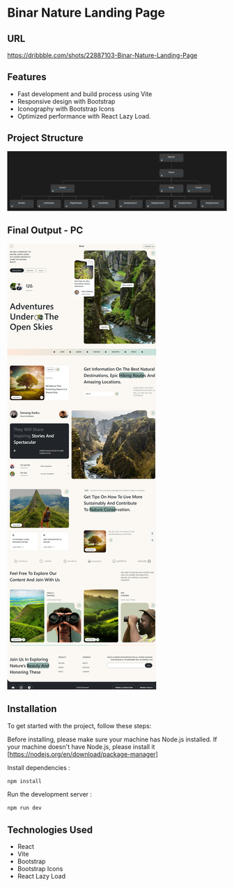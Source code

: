 # Binar Nature Landing Page

## URL
https://dribbble.com/shots/22887103-Binar-Nature-Landing-Page

## Features

- Fast development and build process using Vite
- Responsive design with Bootstrap
- Iconography with Bootstrap Icons
- Optimized performance with React Lazy Load.

## Project Structure
![alt text](structure.png)

## Final Output - PC 
![alt text](screenshots/pc.jpeg)

## Installation

To get started with the project, follow these steps:

Before installing, please make sure your machine has Node.js installed. If your machine doesn't have Node.js, please install it [https://nodejs.org/en/download/package-manager]

Install dependencies : 

```sh
npm install
```
Run the development server : 
```sh
npm run dev
```


## Technologies Used

- React
- Vite
- Bootstrap
- Bootstrap Icons
- React Lazy Load
